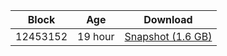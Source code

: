 |     Block   |     Age     |   Download  |
| ----------- | ----------- | ----------- |
|   12453152   |  19 hour | [Snapshot (1.6 GB)](https://s3.eu-central-1.amazonaws.com/w3coins.io/snapshots/akash-mainnet/akash_snapsot_latest.tar.lz4)  |

